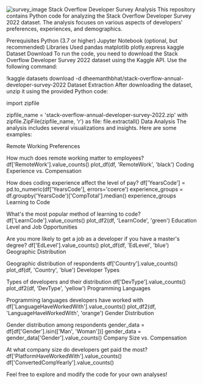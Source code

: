 ![survey_image](https://github.com/Nikola283/Stack-Overflow-Annual-Developer-Survey-2022/assets/76962010/77564f27-3eda-4fc9-885b-ad0ef8fb167b)
Stack Overflow Developer Survey Analysis
This repository contains Python code for analyzing the Stack Overflow Developer Survey 2022 dataset. The analysis focuses on various aspects of developers' preferences, experiences, and demographics.

Prerequisites
Python (3.7 or higher)
Jupyter Notebook (optional, but recommended)
Libraries Used
 pandas
 matplotlib
 plotly.express
 kaggle
Dataset Download
To run the code, you need to download the Stack Overflow Developer Survey 2022 dataset using the Kaggle API. Use the following command:


!kaggle datasets download -d dheemanthbhat/stack-overflow-annual-developer-survey-2022
Dataset Extraction
After downloading the dataset, unzip it using the provided Python code:

import zipfile

zipfile_name = 'stack-overflow-annual-developer-survey-2022.zip'
with zipfile.ZipFile(zipfile_name, 'r') as file:
    file.extractall()
Data Analysis
The analysis includes several visualizations and insights. Here are some examples:

Remote Working Preferences

How much does remote working matter to employees?
df['RemoteWork'].value_counts()
plot_df(df, 'RemoteWork', 'black')
Coding Experience vs. Compensation

How does coding experience affect the level of pay?
df['YearsCode'] = pd.to_numeric(df['YearsCode'], errors='coerce')
experience_groups = df.groupby('YearsCode')['CompTotal'].median()
experience_groups
Learning to Code

What's the most popular method of learning to code?
df['LearnCode'].value_counts()
plot_df2(df, 'LearnCode', 'green')
Education Level and Job Opportunities

Are you more likely to get a job as a developer if you have a master's degree?
df['EdLevel'].value_counts()
plot_df(df, 'EdLevel', 'blue')
Geographic Distribution

Geographic distribution of respondents
df['Country'].value_counts()
plot_df(df, 'Country', 'blue')
Developer Types

Types of developers and their distribution
df['DevType'].value_counts()
plot_df2(df, 'DevType', 'yellow')
Programming Languages

Programming languages developers have worked with
df['LanguageHaveWorkedWith'].value_counts()
plot_df2(df, 'LanguageHaveWorkedWith', 'orange')
Gender Distribution

Gender distribution among respondents
gender_data = df[df['Gender'].isin(['Man', 'Woman'])]
gender_data = gender_data['Gender'].value_counts()
Company Size vs. Compensation

At what company size do developers get paid the most?
df['PlatformHaveWorkedWith'].value_counts()
df['ConvertedCompYearly'].value_counts()

Feel free to explore and modify the code for your own analyses!
